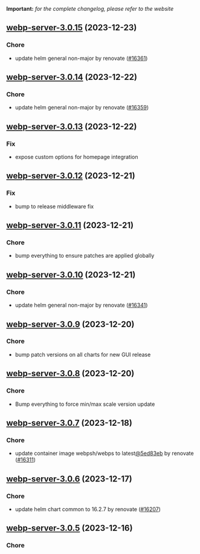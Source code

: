 **Important:**
*for the complete changelog, please refer to the website*




## [webp-server-3.0.15](https://github.com/truecharts/charts/compare/webp-server-3.0.14...webp-server-3.0.15) (2023-12-23)

### Chore

- update helm general non-major by renovate ([#16361](https://github.com/truecharts/charts/issues/16361))
  
  


## [webp-server-3.0.14](https://github.com/truecharts/charts/compare/webp-server-3.0.13...webp-server-3.0.14) (2023-12-22)

### Chore

- update helm general non-major by renovate ([#16359](https://github.com/truecharts/charts/issues/16359))
  
  


## [webp-server-3.0.13](https://github.com/truecharts/charts/compare/webp-server-3.0.12...webp-server-3.0.13) (2023-12-22)

### Fix

- expose custom options for homepage integration
  
  


## [webp-server-3.0.12](https://github.com/truecharts/charts/compare/webp-server-3.0.11...webp-server-3.0.12) (2023-12-21)

### Fix

- bump to release middleware fix
  
  


## [webp-server-3.0.11](https://github.com/truecharts/charts/compare/webp-server-3.0.10...webp-server-3.0.11) (2023-12-21)

### Chore

- bump everything to ensure patches are applied globally
  
  


## [webp-server-3.0.10](https://github.com/truecharts/charts/compare/webp-server-3.0.9...webp-server-3.0.10) (2023-12-21)

### Chore

- update helm general non-major by renovate ([#16341](https://github.com/truecharts/charts/issues/16341))
  
  


## [webp-server-3.0.9](https://github.com/truecharts/charts/compare/webp-server-3.0.8...webp-server-3.0.9) (2023-12-20)

### Chore

- bump patch versions on all charts for new GUI release
  
  


## [webp-server-3.0.8](https://github.com/truecharts/charts/compare/webp-server-3.0.7...webp-server-3.0.8) (2023-12-20)

### Chore

- Bump everything to force min/max scale version update
  
  


## [webp-server-3.0.7](https://github.com/truecharts/charts/compare/webp-server-3.0.6...webp-server-3.0.7) (2023-12-18)

### Chore

- update container image webpsh/webps to latest[@5ed83eb](https://github.com/5ed83eb) by renovate ([#16311](https://github.com/truecharts/charts/issues/16311))
  
  


## [webp-server-3.0.6](https://github.com/truecharts/charts/compare/webp-server-3.0.5...webp-server-3.0.6) (2023-12-17)

### Chore

- update helm chart common to 16.2.7 by renovate ([#16207](https://github.com/truecharts/charts/issues/16207))
  
  


## [webp-server-3.0.5](https://github.com/truecharts/charts/compare/webp-server-2.0.19...webp-server-3.0.5) (2023-12-16)

### Chore
